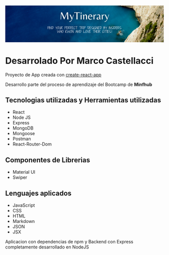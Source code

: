 
![Imagen de la App](./frontend/src/img/mytinerary.png)
# Desarrolado Por Marco Castellacci

Proyecto de App creada con [create-react-app](https://create-react-app.dev/)

Desarrollo parte del proceso de aprendizaje del Bootcamp de **Minfhub**

## Tecnologias utilizadas y Herramientas utilizadas

* React
* Node JS
* Express
* MongoDB
* Mongoose
* Postman
* React-Router-Dom

## Componentes de Librerias

* Material UI
* Swiper

## Lenguajes aplicados

* JavaScript
* CSS
* HTML
* Markdown
* JSON
* JSX


Aplicacion con dependencias de npm y Backend con Express completamente desarrollado en NodeJS
